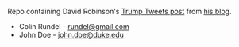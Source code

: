 Repo containing David Robinson's [Trump Tweets post](http://varianceexplained.org/r/trump-tweets/) from [his blog](http://varianceexplained.org).

* Colin Rundel - rundel@gmail.com
* John Doe - john.doe@duke.edu
